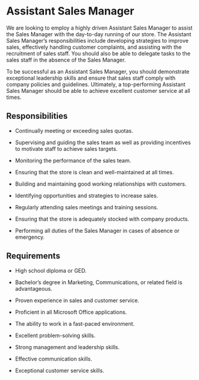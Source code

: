# Assistant Sales Manager

We are looking to employ a highly driven Assistant Sales Manager to assist the Sales Manager with the day-to-day running of our store. The Assistant Sales Manager’s responsibilities include developing strategies to improve sales, effectively handling customer complaints, and assisting with the recruitment of sales staff. You should also be able to delegate tasks to the sales staff in the absence of the Sales Manager.

To be successful as an Assistant Sales Manager, you should demonstrate exceptional leadership skills and ensure that sales staff comply with company policies and guidelines. Ultimately, a top-performing Assistant Sales Manager should be able to achieve excellent customer service at all times.

## Responsibilities

* Continually meeting or exceeding sales quotas.

* Supervising and guiding the sales team as well as providing incentives to motivate staff to achieve sales targets.

* Monitoring the performance of the sales team.

* Ensuring that the store is clean and well-maintained at all times.

* Building and maintaining good working relationships with customers.

* Identifying opportunities and strategies to increase sales.

* Regularly attending sales meetings and training sessions.

* Ensuring that the store is adequately stocked with company products.

* Performing all duties of the Sales Manager in cases of absence or emergency.

## Requirements

* High school diploma or GED.

* Bachelor’s degree in Marketing, Communications, or related field is advantageous.

* Proven experience in sales and customer service.

* Proficient in all Microsoft Office applications.

* The ability to work in a fast-paced environment.

* Excellent problem-solving skills.

* Strong management and leadership skills.

* Effective communication skills.

* Exceptional customer service skills.

